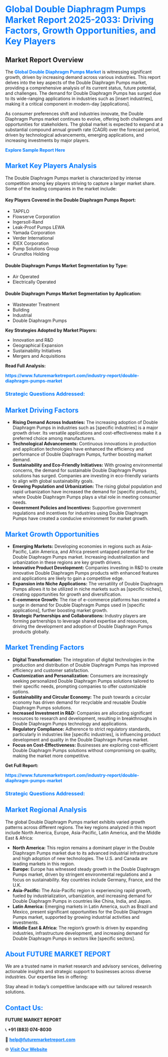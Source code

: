 <h1 style="color: #007BFF;">Global Double Diaphragm Pumps Market Report 2025-2033: Driving Factors, Growth Opportunities, and Key Players</h1>

<section id="overview">
<h2>Market Report Overview</h2>
<p>The <a href="https://www.futuremarketreport.com/industry-report/double-diaphragm-pumps-market" style="color: #007BFF; text-decoration: none;"><strong>Global Double Diaphragm Pumps Market</strong></a> is witnessing significant growth, driven by increasing demand across various industries. This report delves into the key aspects of the Double Diaphragm Pumps market, providing a comprehensive analysis of its current status, future potential, and challenges. The demand for Double Diaphragm Pumps has surged due to its wide-ranging applications in industries such as [insert industries], making it a critical component in modern-day [applications].</p>
<p>As consumer preferences shift and industries innovate, the Double Diaphragm Pumps market continues to evolve, offering both challenges and opportunities for stakeholders. The global market is expected to expand at a substantial compound annual growth rate (CAGR) over the forecast period, driven by technological advancements, emerging applications, and increasing investments by major players.</p>
</section>

<section id="overview">
<p><a href="https://www.futuremarketreport.com/request-sample/reportId=128090" style="color: #007BFF; text-decoration: none;"><strong>Explore Sample Report Here</strong></a></p>
</section>

<section id="key-players">
<h2 style="color: #007BFF;">Market Key Players Analysis</h2>
<p>The Double Diaphragm Pumps market is characterized by intense competition among key players striving to capture a larger market share. Some of the leading companies in the market include:</p>
<h4>Key Players Covered in the Double Diaphragm Pumps Report:</h4>
<ul><li>TAPFLO</li><li>Flowserve Corporation</li><li>Ingersoll-Rand</li><li>Leak-Proof Pumps LEWA</li><li>Yamada Corporation</li><li>Verder International</li><li>IDEX Corporation</li><li>Pump Solutions Group</li><li>Grundfos Holding</li></ul>
<h4>Double Diaphragm Pumps Market Segmentation by Type:</h4>
<ul><li>Air Operated</li><li>Electrically Operated</li></ul>

<h4>Double Diaphragm Pumps Market Segmentation by Application:</h4>
<ul><li>Wastewater Treatment</li><li>Building</li><li>Industrial</li><li>Double Diaphragm Pumps</li></ul>
<p><strong>Key Strategies Adopted by Market Players:</strong></p>
<ul>
<li>Innovation and R&D</li>
<li>Geographical Expansion</li>
<li>Sustainability Initiatives</li>
<li>Mergers and Acquisitions</li>
</ul>
</section>

<section>
<p><strong>Read Full Analysis: </strong></p><a href="https://www.futuremarketreport.com/industry-report/double-diaphragm-pumps-market" style="color: #007BFF; text-decoration: none;"><strong>https://www.futuremarketreport.com/industry-report/double-diaphragm-pumps-market</strong></a>
<h3 style="color: #007BFF;">Strategic Questions Addressed:</h3>
</section>

<section id="driving-factors">
<h2 style="color: #007BFF;">Market Driving Factors</h2>
<ul>
<li><strong>Rising Demand Across Industries:</strong> The increasing adoption of Double Diaphragm Pumps in industries such as [specific industries] is a major growth driver. Its versatile applications and cost-effectiveness make it a preferred choice among manufacturers.</li>
<li><strong>Technological Advancements:</strong> Continuous innovations in production and application technologies have enhanced the efficiency and performance of Double Diaphragm Pumps, further boosting market demand.</li>
<li><strong>Sustainability and Eco-Friendly Initiatives:</strong> With growing environmental concerns, the demand for sustainable Double Diaphragm Pumps solutions has surged. Companies are investing in eco-friendly variants to align with global sustainability goals.</li>
<li><strong>Growing Population and Urbanization:</strong> The rising global population and rapid urbanization have increased the demand for [specific products], where Double Diaphragm Pumps plays a vital role in meeting consumer needs.</li>
<li><strong>Government Policies and Incentives:</strong> Supportive government regulations and incentives for industries using Double Diaphragm Pumps have created a conducive environment for market growth.</li>
</ul>
</section>

<section id="growth-opportunities">
<h2 style="color: #007BFF;">Market Growth Opportunities</h2>
<ul>
<li><strong>Emerging Markets:</strong> Developing economies in regions such as Asia-Pacific, Latin America, and Africa present untapped potential for the Double Diaphragm Pumps market. Increasing industrialization and urbanization in these regions are key growth drivers.</li>
<li><strong>Innovative Product Development:</strong> Companies investing in R&D to create innovative Double Diaphragm Pumps products with enhanced features and applications are likely to gain a competitive edge.</li>
<li><strong>Expansion into Niche Applications:</strong> The versatility of Double Diaphragm Pumps allows it to be utilized in niche markets such as [specific niches], creating opportunities for growth and diversification.</li>
<li><strong>E-commerce Growth:</strong> The rise of e-commerce platforms has created a surge in demand for Double Diaphragm Pumps used in [specific applications], further boosting market growth.</li>
<li><strong>Strategic Partnerships and Collaborations:</strong> Industry players are forming partnerships to leverage shared expertise and resources, driving the development and adoption of Double Diaphragm Pumps products globally.</li>
</ul>
</section>

<section id="trending-factors">
<h2 style="color: #007BFF;">Market Trending Factors</h2>
<ul>
<li><strong>Digital Transformation:</strong> The integration of digital technologies in the production and distribution of Double Diaphragm Pumps has improved efficiency and customer satisfaction.</li>
<li><strong>Customization and Personalization:</strong> Consumers are increasingly seeking personalized Double Diaphragm Pumps solutions tailored to their specific needs, prompting companies to offer customizable options.</li>
<li><strong>Sustainability and Circular Economy:</strong> The push towards a circular economy has driven demand for recyclable and reusable Double Diaphragm Pumps solutions.</li>
<li><strong>Increased Investment in R&D:</strong> Companies are allocating significant resources to research and development, resulting in breakthroughs in Double Diaphragm Pumps technology and applications.</li>
<li><strong>Regulatory Compliance:</strong> Adherence to strict regulatory standards, particularly in industries like [specific industries], is influencing product development and quality in the Double Diaphragm Pumps market.</li>
<li><strong>Focus on Cost-Effectiveness:</strong> Businesses are exploring cost-efficient Double Diaphragm Pumps solutions without compromising on quality, making the market more competitive.</li>
</ul>
</section>

<section>
<p><strong>Get Full Report: </strong></p><a href="https://www.futuremarketreport.com/industry-report/double-diaphragm-pumps-market" style="color: #007BFF; text-decoration: none;"><strong>https://www.futuremarketreport.com/industry-report/double-diaphragm-pumps-market</strong></a>
<h3 style="color: #007BFF;">Strategic Questions Addressed:</h3>
</section>


<section id="regional-analysis">
<h2 style="color: #007BFF;">Market Regional Analysis</h2>
<p>The global Double Diaphragm Pumps market exhibits varied growth patterns across different regions. The key regions analyzed in this report include North America, Europe, Asia-Pacific, Latin America, and the Middle East & Africa:</p>
<ul>
<li><strong>North America:</strong> This region remains a dominant player in the Double Diaphragm Pumps market due to its advanced industrial infrastructure and high adoption of new technologies. The U.S. and Canada are leading markets in this region.</li>
<li><strong>Europe:</strong> Europe has witnessed steady growth in the Double Diaphragm Pumps market, driven by stringent environmental regulations and a focus on sustainability. Key countries include Germany, France, and the U.K.</li>
<li><strong>Asia-Pacific:</strong> The Asia-Pacific region is experiencing rapid growth, fueled by industrialization, urbanization, and increasing demand for Double Diaphragm Pumps in countries like China, India, and Japan.</li>
<li><strong>Latin America:</strong> Emerging markets in Latin America, such as Brazil and Mexico, present significant opportunities for the Double Diaphragm Pumps market, supported by growing industrial activities and investments.</li>
<li><strong>Middle East & Africa:</strong> The region’s growth is driven by expanding industries, infrastructure development, and increasing demand for Double Diaphragm Pumps in sectors like [specific sectors].</li>
</ul>
</section>

<footer>
<h2 style="color: #007BFF;">About FUTURE MARKET REPORT</h2>
<p>We are a trusted name in market research and advisory services, delivering actionable insights and strategic support to businesses across diverse industries. Our expertise lies in offering:</p>

<p>Stay ahead in today’s competitive landscape with our tailored research solutions.</p>

<h2 style="color: #007BFF;">Contact Us:</h2>
<p><strong>FUTURE MARKET REPORT</strong></p>
<p>📞 <strong>+91 (883) 074-8030</strong></p>
<p>📧 <strong><a href="mailto:help@futuremarketreport.com" style="color: #007BFF;">help@futuremarketreport.com</a></strong></p>
<p>🌐 <strong><a href="https://www.futuremarketreport.com/" style="color: #007BFF;">Visit Our Website</a></strong></p>
</footer>